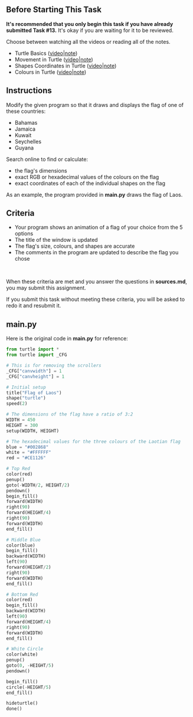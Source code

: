 ## Before Starting This Task

**It's recommended that you only begin this task if you have already submitted Task #13.** It's okay if you are waiting for it to be reviewed.

Choose between watching all the videos or reading all of the notes.

* Turtle Basics ([video](https://www.youtube.com/watch?v=lLGbfdw7lUk&list=PLVD25niNi0BkyCc47RgZHKnmIh6nsupN7)|[note](https://github.com/Kitchener-Waterloo-Collegiate-and-VS/ICS3U/blob/main/Unit%202/2.12%20Turtle%20Basics.md))
* Movement in Turtle ([video](https://www.youtube.com/watch?v=mUVG0lZYx-4&list=PLVD25niNi0BkyCc47RgZHKnmIh6nsupN7)|[note](https://github.com/Kitchener-Waterloo-Collegiate-and-VS/ICS3U/blob/main/Unit%202/2.13%20Movement%20in%20Turtle.md))
* Shapes Coordinates in Turtle ([video](https://www.youtube.com/watch?v=PDcMSORYDcM&list=PLVD25niNi0BkyCc47RgZHKnmIh6nsupN7)|[note](https://github.com/Kitchener-Waterloo-Collegiate-and-VS/ICS3U/blob/main/Unit%202/2.14%20Shapes%20in%20Turtle.md))
* Colours in Turtle ([video](https://www.youtube.com/watch?v=N-DQgmRorxA&list=PLVD25niNi0BkyCc47RgZHKnmIh6nsupN7)|[note](https://github.com/Kitchener-Waterloo-Collegiate-and-VS/ICS3U/blob/main/Unit%202/2.15%20Colours%20in%20Turtle.md))

## Instructions

Modify the given program so that it draws and displays the flag of one of these countries:

* Bahamas
* Jamaica
* Kuwait
* Seychelles
* Guyana

Search online to find or calculate:
* the flag's dimensions
* exact RGB or hexadecimal values of the colours on the flag
* exact coordinates of each of the individual shapes on the flag

As an example, the program provided in **main.py** draws the flag of Laos.

## Criteria
* Your program shows an animation of a flag of your choice from the 5 options
* The title of the window is updated 
* The flag's size, colours, and shapes are accurate
* The comments in the program are updated to describe the flag you chose

&nbsp;&nbsp;

When these criteria are met and you answer the questions in **sources.md**, you may submit this assignment.

If you submit this task without meeting these criteria, you will be asked to redo it and resubmit it.

## main.py

Here is the original code in **main.py** for reference:

```python
from turtle import *
from turtle import _CFG

# This is for removing the scrollers
_CFG["canvwidth"] = 1 
_CFG["canvheight"] = 1

# Initial setup
title("Flag of Laos")
shape("turtle")
speed(2)

# The dimensions of the flag have a ratio of 3:2
WIDTH = 450
HEIGHT = 300
setup(WIDTH, HEIGHT)

# The hexadecimal values for the three colours of the Laotian flag
blue = "#002868"
white = "#FFFFFF"
red = "#CE1126"

# Top Red
color(red)
penup()
goto(-WIDTH/2, HEIGHT/2)
pendown()
begin_fill()
forward(WIDTH)
right(90)
forward(HEIGHT/4)
right(90)
forward(WIDTH)
end_fill()

# Middle Blue
color(blue)
begin_fill()
backward(WIDTH)
left(90)
forward(HEIGHT/2)
right(90)
forward(WIDTH)
end_fill()

# Bottom Red
color(red)
begin_fill()
backward(WIDTH)
left(90)
forward(HEIGHT/4)
right(90)
forward(WIDTH)
end_fill()

# White Circle
color(white)
penup()
goto(0, -HEIGHT/5)
pendown()

begin_fill()
circle(-HEIGHT/5)
end_fill()

hideturtle()
done()
```
